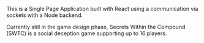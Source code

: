 This is a Single Page Application built with React using a communication via sockets with a Node backend.

Currently still in the game design phase, Secrets Within the Compound (SWTC) is a social deception game supporting up to 16 players.
